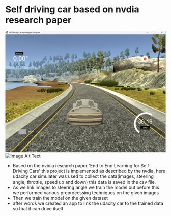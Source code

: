 # Self driving car based on nvdia research paper


![Image Alt Text](car.png)
![Image Alt Text](carr.kpg)


- Based on the nvidia research paper 'End to End Learning for Self-Driving Cars' this project is implemented as described by the nvdia, here udacity car simulater was used to collect the data(images, steering angle, throttle, speed up and down) this data is saved in the csv file.
- As we link images to steering angle we train the model but before this we performed various preprocessing techniques on the given images
- Then we train the model on the given dataset
- after words we created an app to link the udacity car to the trained data so that it can drive itself
